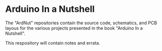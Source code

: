 # Arduino In a Nutshell

The "ArdNut" repositories contain the source code, schematics, and PCB layous for the various projects
presented in the book "Arduino In a Nutshell".

This respository will contain notes and errata.

